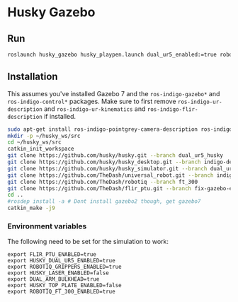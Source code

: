 # Husky Gazebo

## Run
```bash
roslaunch husky_gazebo husky_playpen.launch dual_ur5_enabled:=true robotiq_grippers_enabled:=true laser_enabled:=false
```


## Installation

This assumes you've installed Gazebo 7 and the ``ros-indigo-gazebo*`` and ``ros-indigo-control*`` packages. Make sure to first remove ``ros-indigo-ur-description`` and ``ros-indigo-ur-kinematics`` and ``ros-indigo-flir-description`` if installed.

```bash
sudo apt-get install ros-indigo-pointgrey-camera-description ros-indigo-ekf-localization ros-indigo-twist-mux ros-indigo-robot-localization ros-indigo-interactive-marker-twist-server ros-indigo-ros-controllers ros-indigo-navigation ros-indigo-move-base ros-indigo-soem ros-indigo-serial
mkdir -p ~/husky_ws/src
cd ~/husky_ws/src
catkin_init_workspace
git clone https://github.com/husky/husky.git --branch dual_ur5_husky
git clone https://github.com/husky/husky_desktop.git --branch indigo-devel
git clone https://github.com/husky/husky_simulator.git --branch dual_ur5_husky
git clone https://github.com/TheDash/universal_robot.git --branch indigo-devel
git clone https://github.com/TheDash/robotiq --branch ft_300
git clone https://github.com/TheDash/flir_ptu.git --branch fix-gazebo-errors
cd ..
#rosdep install -a # Dont install gazebo2 though, get gazebo7
catkin_make -j9
```

### Environment variables

The following need to be set for the simulation to work:

```
export FLIR_PTU_ENABLED=true
export HUSKY_DUAL_UR5_ENABLED=true
export ROBOTIQ_GRIPPERS_ENABLED=true
export HUSKY_LASER_ENABLED=false
export DUAL_ARM_BULKHEAD=true
export HUSKY_TOP_PLATE_ENABLED=false
export ROBOTIQ_FT_300_ENABLED=true
```